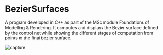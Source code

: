 # BezierSurfaces
A program developed in C++ as part of the MSc module Foundations of Modelling &amp; Rendering. It computes and displays the Bezier surface defined by the control net while showing the different stages of computation from points to the final bezier surface.

![capture](https://user-images.githubusercontent.com/19236056/35417484-85650bda-0225-11e8-8d7c-f524271f214c.PNG)
